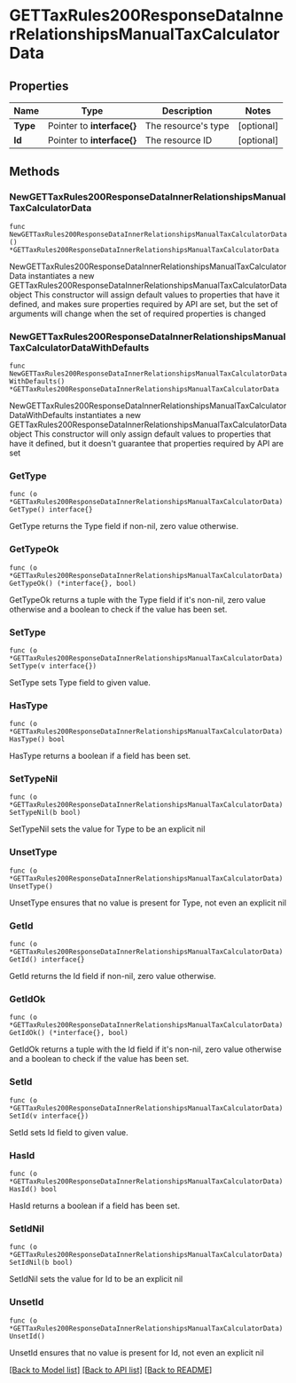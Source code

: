 # GETTaxRules200ResponseDataInnerRelationshipsManualTaxCalculatorData

## Properties

Name | Type | Description | Notes
------------ | ------------- | ------------- | -------------
**Type** | Pointer to **interface{}** | The resource&#39;s type | [optional] 
**Id** | Pointer to **interface{}** | The resource ID | [optional] 

## Methods

### NewGETTaxRules200ResponseDataInnerRelationshipsManualTaxCalculatorData

`func NewGETTaxRules200ResponseDataInnerRelationshipsManualTaxCalculatorData() *GETTaxRules200ResponseDataInnerRelationshipsManualTaxCalculatorData`

NewGETTaxRules200ResponseDataInnerRelationshipsManualTaxCalculatorData instantiates a new GETTaxRules200ResponseDataInnerRelationshipsManualTaxCalculatorData object
This constructor will assign default values to properties that have it defined,
and makes sure properties required by API are set, but the set of arguments
will change when the set of required properties is changed

### NewGETTaxRules200ResponseDataInnerRelationshipsManualTaxCalculatorDataWithDefaults

`func NewGETTaxRules200ResponseDataInnerRelationshipsManualTaxCalculatorDataWithDefaults() *GETTaxRules200ResponseDataInnerRelationshipsManualTaxCalculatorData`

NewGETTaxRules200ResponseDataInnerRelationshipsManualTaxCalculatorDataWithDefaults instantiates a new GETTaxRules200ResponseDataInnerRelationshipsManualTaxCalculatorData object
This constructor will only assign default values to properties that have it defined,
but it doesn't guarantee that properties required by API are set

### GetType

`func (o *GETTaxRules200ResponseDataInnerRelationshipsManualTaxCalculatorData) GetType() interface{}`

GetType returns the Type field if non-nil, zero value otherwise.

### GetTypeOk

`func (o *GETTaxRules200ResponseDataInnerRelationshipsManualTaxCalculatorData) GetTypeOk() (*interface{}, bool)`

GetTypeOk returns a tuple with the Type field if it's non-nil, zero value otherwise
and a boolean to check if the value has been set.

### SetType

`func (o *GETTaxRules200ResponseDataInnerRelationshipsManualTaxCalculatorData) SetType(v interface{})`

SetType sets Type field to given value.

### HasType

`func (o *GETTaxRules200ResponseDataInnerRelationshipsManualTaxCalculatorData) HasType() bool`

HasType returns a boolean if a field has been set.

### SetTypeNil

`func (o *GETTaxRules200ResponseDataInnerRelationshipsManualTaxCalculatorData) SetTypeNil(b bool)`

 SetTypeNil sets the value for Type to be an explicit nil

### UnsetType
`func (o *GETTaxRules200ResponseDataInnerRelationshipsManualTaxCalculatorData) UnsetType()`

UnsetType ensures that no value is present for Type, not even an explicit nil
### GetId

`func (o *GETTaxRules200ResponseDataInnerRelationshipsManualTaxCalculatorData) GetId() interface{}`

GetId returns the Id field if non-nil, zero value otherwise.

### GetIdOk

`func (o *GETTaxRules200ResponseDataInnerRelationshipsManualTaxCalculatorData) GetIdOk() (*interface{}, bool)`

GetIdOk returns a tuple with the Id field if it's non-nil, zero value otherwise
and a boolean to check if the value has been set.

### SetId

`func (o *GETTaxRules200ResponseDataInnerRelationshipsManualTaxCalculatorData) SetId(v interface{})`

SetId sets Id field to given value.

### HasId

`func (o *GETTaxRules200ResponseDataInnerRelationshipsManualTaxCalculatorData) HasId() bool`

HasId returns a boolean if a field has been set.

### SetIdNil

`func (o *GETTaxRules200ResponseDataInnerRelationshipsManualTaxCalculatorData) SetIdNil(b bool)`

 SetIdNil sets the value for Id to be an explicit nil

### UnsetId
`func (o *GETTaxRules200ResponseDataInnerRelationshipsManualTaxCalculatorData) UnsetId()`

UnsetId ensures that no value is present for Id, not even an explicit nil

[[Back to Model list]](../README.md#documentation-for-models) [[Back to API list]](../README.md#documentation-for-api-endpoints) [[Back to README]](../README.md)


